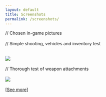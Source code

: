 ```yaml
---
layout: default
title: Screenshots
permalink: /screenshots/
---
```

  <span class="vscomment"><!-- // =============================================================================================================
<br/>-->// Chosen in-game pictures
  </span>
<br/>
<br/>
  <span class="vscomment">// Simple shooting, vehicles and inventory test </span>
<br/>
<br/>

<img src="{{ site.img_dir }}1.Rifle attachments.gif"/>
<br/>

<br/>
  <span class="vscomment">// Thorough test of weapon attachments </span>
<br/>
<br/>

<img src="{{ site.img_dir }}3.Motorcycle akimbo.gif"/>
<br/>
<br/>
[<a class="vsenum" href="https://drive.google.com/folderview?id=0B_gBQSJQBKcjTzJ2bDVhWDhxSjQ&usp=sharing">See more</a>]
<br/>
